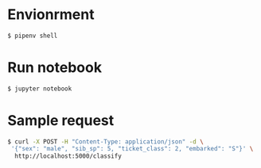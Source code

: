 # Envionrment

```bash
$ pipenv shell
```

# Run notebook

```bash
$ jupyter notebook
```

# Sample request

```bash
$ curl -X POST -H "Content-Type: application/json" -d \
 '{"sex": "male", "sib_sp": 5, "ticket_class": 2, "embarked": "S"}' \
  http://localhost:5000/classify
```
